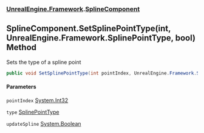 ### [UnrealEngine.Framework](./UnrealEngine-Framework.md 'UnrealEngine.Framework').[SplineComponent](./SplineComponent.md 'UnrealEngine.Framework.SplineComponent')
## SplineComponent.SetSplinePointType(int, UnrealEngine.Framework.SplinePointType, bool) Method
Sets the type of a spline point  
```csharp
public void SetSplinePointType(int pointIndex, UnrealEngine.Framework.SplinePointType type, bool updateSpline=true);
```
#### Parameters
<a name='UnrealEngine-Framework-SplineComponent-SetSplinePointType(int_UnrealEngine-Framework-SplinePointType_bool)-pointIndex'></a>
`pointIndex` [System.Int32](https://docs.microsoft.com/en-us/dotnet/api/System.Int32 'System.Int32')  
  
<a name='UnrealEngine-Framework-SplineComponent-SetSplinePointType(int_UnrealEngine-Framework-SplinePointType_bool)-type'></a>
`type` [SplinePointType](./SplinePointType.md 'UnrealEngine.Framework.SplinePointType')  
  
<a name='UnrealEngine-Framework-SplineComponent-SetSplinePointType(int_UnrealEngine-Framework-SplinePointType_bool)-updateSpline'></a>
`updateSpline` [System.Boolean](https://docs.microsoft.com/en-us/dotnet/api/System.Boolean 'System.Boolean')  
  
